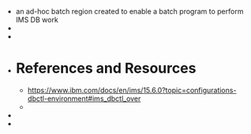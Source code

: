 - an ad-hoc batch region created to enable a batch program to perform IMS DB work
-
-
- # References and Resources
	- https://www.ibm.com/docs/en/ims/15.6.0?topic=configurations-dbctl-environment#ims_dbctl_over
	-
-
-